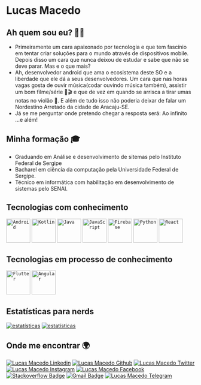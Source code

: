 # Lucas Macedo

## Ah quem sou eu? 🤔🤔

- Primeiramente um cara apaixonado por tecnologia e que tem fascínio em tentar criar soluções para o mundo através de dispositivos mobile. Depois disso um cara que nunca deixou de estudar e sabe que não se deve parar. Mas e o que mais? 
- Ah, desenvolvedor android que ama o ecosistema deste SO e a liberdade que ele dá a seus desenvolvedores. Um cara que nas horas vagas gosta de ouvir música(codar ouvindo música também), assistir um bom filme/série 🍿🎬 e que de vez em quando se arrisca a tirar umas notas no violão 🎸. E além de tudo isso não poderia deixar de falar um Nordestino Arretado da cidade de Aracaju-SE.
- Já se me perguntar onde pretendo chegar a resposta será: Ao infinito ...e além!

## Minha formação 🎓

- Graduando em Análise e desenvolvimento de sitemas pelo Instituto Federal de Sergipe
- Bacharel em ciência da computação pela Universidade Federal de Sergipe.
- Técnico em informática com habilitação em desenvolvimento de sistemas pelo SENAI.

## Tecnologias com conhecimento

<code><a href="https://www.android.com/" target="_blank"><img height="64" src="https://user-images.githubusercontent.com/14005194/116492019-9fc21680-a871-11eb-97ef-264bc9a65381.png" alt="Android"/></a></code>
<code><a href="https://kotlinlang.org/" target="_blank"><img height="64" src="https://user-images.githubusercontent.com/14005194/116492027-a18bda00-a871-11eb-9377-bc44d1edb812.png" alt="Kotlin"/></a></code>
<code><a href="https://www.java.com/pt-BR/" target="_blank"><img height="64" src="https://user-images.githubusercontent.com/14005194/116492025-a0f34380-a871-11eb-8635-2414e3850122.png" alt="Java"/></a></code>
<code><a href="https://www.javascript.com/" target="_blank"><img height="64" src="https://user-images.githubusercontent.com/14005194/116492026-a18bda00-a871-11eb-96f7-6054448fd362.png" alt="JavaScript"/></a></code>
<code><a href="https://firebase.google.com/" target="_blank"><img height="64" src="https://user-images.githubusercontent.com/14005194/116492023-a05aad00-a871-11eb-9095-b89adb134403.png" alt="Firebase"/></a></code>
<code><a href="https://www.python.org/" target="_blank"><img height="64" src="https://user-images.githubusercontent.com/14005194/116492556-e8c69a80-a872-11eb-8995-6722e8e0a47d.png" alt="Python"/></a></code>
<code><a href="https://reactjs.org/" target="_blank"><img height="64" src="https://user-images.githubusercontent.com/14005194/116492666-39d68e80-a873-11eb-97a0-b6a213378843.png" alt="React"/></a></code>

## Tecnologias em processo de conhecimento

<code><a href="https://flutter.dev/" target="_blank"><img height="64" src="https://user-images.githubusercontent.com/14005194/116490871-df3b3380-a86e-11eb-8dec-6bc2f155859d.png" alt="Flutter"/></a></code>
<code><a href="https://angular.io/" target="_blank"><img height="64" src="https://user-images.githubusercontent.com/14005194/116491185-ac456f80-a86f-11eb-8d75-1db4d0e5ff8c.png" alt="Angular"/></a></code>

## Estatísticas para nerds

[![estatísticas](https://github-readme-stats.vercel.app/api?username=lucasomac&theme=dracula&show_icons=true&include_all_commits=true)](https://github.com/lucasomac)
[![estatísticas](https://github-readme-stats.vercel.app/api/top-langs/?username=lucasomac&theme=dracula&layout=compact&langs_count=10&custom_title=lucasomac%27s+Most+Used+Languages)](https://github.com/lucasomac)

## Onde me encontrar 🌍
[![Lucas Macedo Linkedin](https://img.shields.io/badge/-lucasomac-blue?logo=linkedin "linkedin")](https://www.linkedin.com/in/lucasomac)
[![Lucas Macedo Github](https://img.shields.io/badge/-lucasomac-lightgrey?logo=github "github")](https://github.com/lucasomac)
[![Lucas Macedo Twitter](https://img.shields.io/badge/-_lucasomac-blue?logo=twitter "twitter")](https://twitter.com/lucasomac)
[![Lucas Macedo Instagram](https://img.shields.io/badge/-lucasomac-E10979?logo=instagram "instagram")](https://instagram.com/lucasomac)
[![Lucas Macedo Facebook](https://img.shields.io/badge/-lucasomac-blue?logo=facebook&logoColor=white "facebook")](https://facebook.com/lucasomac) 
[![Stackoverflow Badge](https://img.shields.io/badge/-Stackoverflow-4CA143?logo=Stackoverflow)](https://stackoverflow.com/users/11747903/lucas-macedo)
[![Gmail Badge](https://img.shields.io/badge/-lukarado.olv@gmail.com-C14438?logo=Gmail)](mailto:lukarado.olv@gmail.com)
[![Lucas Macedo Telegram](https://img.shields.io/badge/-lucasomac-blue?logo=telegram&logoColor=white "telegram")](https://t.me/lucasomac) 
